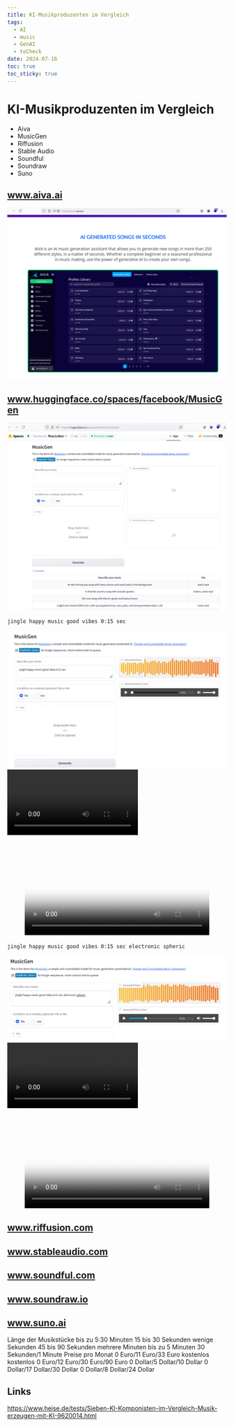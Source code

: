 ```yaml
---
title: KI-Musikproduzenten im Vergleich
tags:
  - AI
  - music
  - GenAI
  - toCheck
date: 2024-07-16
toc: true
toc_sticky: true
---
```




# KI-Musikproduzenten im Vergleich

- Aiva
- MusicGen
- Riffusion
- Stable Audio
- Soundful
- Soundraw
- Suno



## www.aiva.ai

![](../_asset/2024-02-24-kiMusik_image_1.png)

## www.huggingface.co/spaces/facebook/MusicGen	

![](../_asset/2024-02-24-kiMusik_image_2.png)

```
jingle happy music good vibes 0:15 sec
```



![](../_asset/2024-02-24-kiMusik_image_3.png)
![](../_asset/2024-02-24-kiMusik_video_1.mp4)


<figure class="video_container">
  <video width="100%"  controls="true" allowfullscreen="true"  poster="../_asset/2024-02-24-kiMusik_image_3.png">
    <source src="../_asset/2024-02-24-kiMusik_video_1.mp4" type="video/mp4">
  </video>
</figure>

```
jingle happy music good vibes 0:15 sec electronic spheric 
```

![](../_asset/2024-02-24-kiMusik_image_4.png)
![](../_asset/2024-02-24-kiMusik_video_2.mp4)

<figure class="video_container">
  <video width="100%"  controls="true" allowfullscreen="true"  poster="../_asset/2024-02-24-kiMusik_image_4.png">
    <source src="../_asset/2024-02-24-kiMusik_video_2.mp4" type="video/mp4">
  </video>
</figure>

## www.riffusion.com	

## www.stableaudio.com	
## www.soundful.com	

## www.soundraw.io	

## www.suno.ai

Länge der Musikstücke	bis zu 5:30 Minuten	15 bis 30 Sekunden	wenige Sekunden	45 bis 90 Sekunden	mehrere Minuten	bis zu 5 Minuten 	30 Sekunden/1 Minute
Preise pro Monat	0 Euro/11 Euro/33 Euro	kostenlos	kostenlos	0 Euro/12 Euro/30 Euro/90 Euro	0 Dollar/5 Dollar/10 Dollar	0 Dollar/17 Dollar/30 Dollar	0 Dollar/8 Dollar/24 Dollar


## Links

<https://www.heise.de/tests/Sieben-KI-Komponisten-im-Vergleich-Musik-erzeugen-mit-KI-9620014.html>
